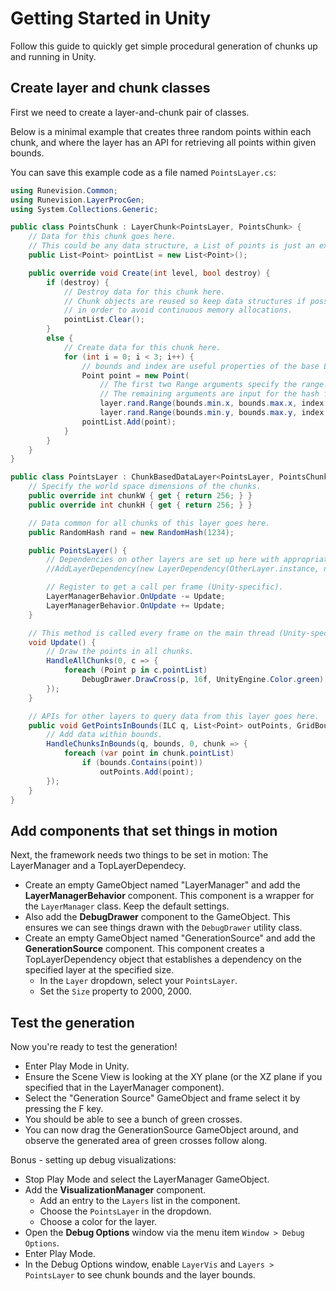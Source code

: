 # Getting Started in Unity

Follow this guide to quickly get simple procedural generation of chunks up and running in Unity.

## Create layer and chunk classes

First we need to create a layer-and-chunk pair of classes.

Below is a minimal example that creates three random points within each chunk, and where the layer has an API for retrieving all points within given bounds.

You can save this example code as a file named `PointsLayer.cs`:

```cs
using Runevision.Common;
using Runevision.LayerProcGen;
using System.Collections.Generic;

public class PointsChunk : LayerChunk<PointsLayer, PointsChunk> {
	// Data for this chunk goes here.
	// This could be any data structure, a List of points is just an example.
	public List<Point> pointList = new List<Point>();

	public override void Create(int level, bool destroy) {
		if (destroy) {
			// Destroy data for this chunk here.
			// Chunk objects are reused so keep data structures if possible
			// in order to avoid continuous memory allocations.
			pointList.Clear();
		}
		else {
			// Create data for this chunk here.
			for (int i = 0; i < 3; i++) {
				// bounds and index are useful properties of the base LayerChunk class.
				Point point = new Point(
					// The first two Range arguments specify the range.
					// The remaining arguments are input for the hash function.
					layer.rand.Range(bounds.min.x, bounds.max.x, index.x, index.y, i * 2),
					layer.rand.Range(bounds.min.y, bounds.max.y, index.x, index.y, i * 2 + 1));
				pointList.Add(point);
			}
		}
	}
}

public class PointsLayer : ChunkBasedDataLayer<PointsLayer, PointsChunk> {
	// Specify the world space dimensions of the chunks.
	public override int chunkW { get { return 256; } }
	public override int chunkH { get { return 256; } }

	// Data common for all chunks of this layer goes here.
	public RandomHash rand = new RandomHash(1234);

	public PointsLayer() {
		// Dependencies on other layers are set up here with appropriate padding.
		//AddLayerDependency(new LayerDependency(OtherLayer.instance, new Point(16, 16)));

		// Register to get a call per frame (Unity-specific).
		LayerManagerBehavior.OnUpdate -= Update;
		LayerManagerBehavior.OnUpdate += Update;
	}

	// This method is called every frame on the main thread (Unity-specific).
	void Update() {
		// Draw the points in all chunks.
		HandleAllChunks(0, c => {
			foreach (Point p in c.pointList)
				DebugDrawer.DrawCross(p, 16f, UnityEngine.Color.green);
		});
	}

	// APIs for other layers to query data from this layer goes here.
	public void GetPointsInBounds(ILC q, List<Point> outPoints, GridBounds bounds) {
		// Add data within bounds.
		HandleChunksInBounds(q, bounds, 0, chunk => {
			foreach (var point in chunk.pointList)
				if (bounds.Contains(point))
					outPoints.Add(point);
		});
	}
}
```

## Add components that set things in motion

Next, the framework needs two things to be set in motion: The LayerManager and a TopLayerDependecy.

* Create an empty GameObject named "LayerManager" and add the **LayerManagerBehavior** component. This component is a wrapper for the `LayerManager` class. Keep the default settings.
* Also add the **DebugDrawer** component to the GameObject. This ensures we can see things drawn with the `DebugDrawer` utility class.
* Create an empty GameObject named "GenerationSource" and add the **GenerationSource** component. This component creates a TopLayerDependency object that establishes a dependency on the specified layer at the specified size.
	* In the `Layer` dropdown, select your `PointsLayer`.
	* Set the `Size` property to 2000, 2000.

## Test the generation

Now you're ready to test the generation!

* Enter Play Mode in Unity.
* Ensure the Scene View is looking at the XY plane (or the XZ plane if you specified that in the LayerManager component).
* Select the "Generation Source" GameObject and frame select it by pressing the F key.
* You should be able to see a bunch of green crosses.
* You can now drag the GenerationSource GameObject around, and observe the generated area of green crosses follow along.

Bonus - setting up debug visualizations:

* Stop Play Mode and select the LayerManager GameObject.
* Add the **VisualizationManager** component.
	* Add an entry to the `Layers` list in the component.
	* Choose the `PointsLayer` in the dropdown.
	* Choose a color for the layer.
* Open the **Debug Options** window via the menu item `Window > Debug Options`.
* Enter Play Mode.
* In the Debug Options window, enable `LayerVis` and `Layers > PointsLayer` to see chunk bounds and the layer bounds.
